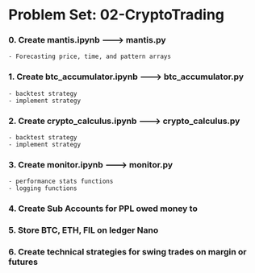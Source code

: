 # Problem Set: 02-CryptoTrading

### 0. Create mantis.ipynb ---> mantis.py
    - Forecasting price, time, and pattern arrays
### 1. Create btc_accumulator.ipynb ---> btc_accumulator.py
    - backtest strategy
    - implement strategy
### 2. Create crypto_calculus.ipynb ---> crypto_calculus.py
    - backtest strategy
    - implement strategy
### 3. Create monitor.ipynb ---> monitor.py
    - performance stats functions
    - logging functions
### 4. Create Sub Accounts for PPL owed money to 
### 5. Store BTC, ETH, FIL on ledger Nano


### 6. Create technical strategies for swing trades on margin or futures
